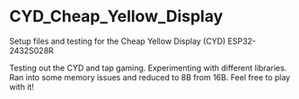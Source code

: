 # CYD_Cheap_Yellow_Display
Setup files and testing for the Cheap Yellow Display (CYD) ESP32-2432S028R

Testing out the CYD and tap gaming.  Experimenting with different libraries.  Ran into some memory issues and reduced to 8B from 16B.  Feel free to play with it!
